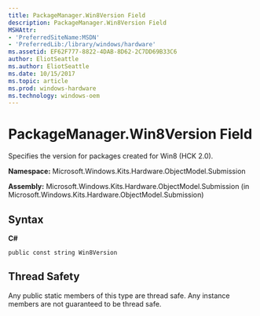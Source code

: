 ```yaml
---
title: PackageManager.Win8Version Field
description: PackageManager.Win8Version Field
MSHAttr:
- 'PreferredSiteName:MSDN'
- 'PreferredLib:/library/windows/hardware'
ms.assetid: EF62F777-8822-4DAB-8D62-2C7DD69B33C6
author: EliotSeattle
ms.author: EliotSeattle
ms.date: 10/15/2017
ms.topic: article
ms.prod: windows-hardware
ms.technology: windows-oem
---
```


# PackageManager.Win8Version Field


Specifies the version for packages created for Win8 (HCK 2.0).

**Namespace:** Microsoft.Windows.Kits.Hardware.ObjectModel.Submission

**Assembly:** Microsoft.Windows.Kits.Hardware.ObjectModel.Submission (in Microsoft.Windows.Kits.Hardware.ObjectModel.Submission)

## <span id="Syntax"></span><span id="syntax"></span><span id="SYNTAX"></span>Syntax


**C#**

`public const string Win8Version`

## <span id="Thread_Safety"></span><span id="thread_safety"></span><span id="THREAD_SAFETY"></span>Thread Safety


Any public static members of this type are thread safe. Any instance members are not guaranteed to be thread safe.

 

 






